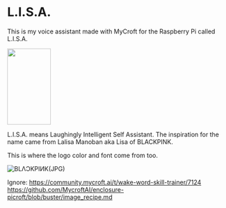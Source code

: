 # L.I.S.A.
This is my voice assistant made with MyCroft for the Raspberry Pi called L.I.S.A.

<img src="https://user-images.githubusercontent.com/65157905/113275663-4bae2b80-92df-11eb-9a1a-1d8d918dd51a.png" width="100" height="175">

L.I.S.A. means Laughingly Intelligent Self Assistant. The inspiration for the name came from Lalisa Manoban aka Lisa of BLACKPINK. 

This is where the logo color and font come from too. 

![BLΛƆKPIИK(JPG)](https://user-images.githubusercontent.com/65157905/113273885-5e276580-92dd-11eb-82b4-1634bb40a267.jpg)




Ignore: https://community.mycroft.ai/t/wake-word-skill-trainer/7124
        https://github.com/MycroftAI/enclosure-picroft/blob/buster/image_recipe.md
